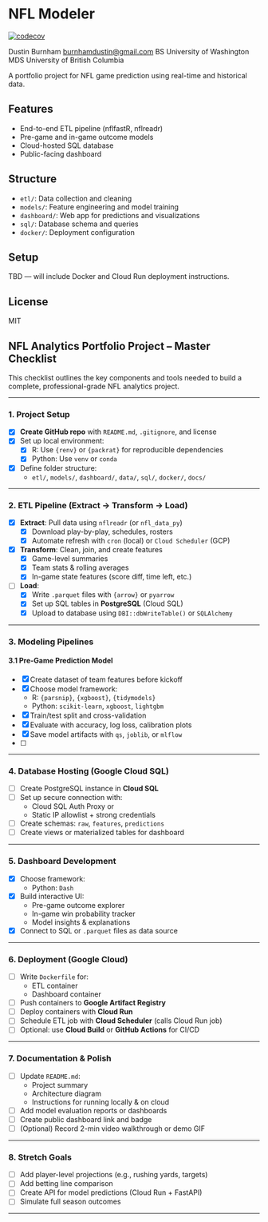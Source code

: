# NFL Modeler

[![codecov](https://codecov.io/github/dusty736/nfl_modeler/branch/main/graph/badge.svg)](https://app.codecov.io/github/dusty736/nfl_modeler)

Dustin Burnham
burnhamdustin@gmail.com
BS University of Washington
MDS University of British Columbia

A portfolio project for NFL game prediction using real-time and historical data.

## Features
- End-to-end ETL pipeline (nflfastR, nflreadr)
- Pre-game and in-game outcome models
- Cloud-hosted SQL database
- Public-facing dashboard

## Structure
- `etl/`: Data collection and cleaning
- `models/`: Feature engineering and model training
- `dashboard/`: Web app for predictions and visualizations
- `sql/`: Database schema and queries
- `docker/`: Deployment configuration

## Setup
TBD — will include Docker and Cloud Run deployment instructions.

## License
MIT

## NFL Analytics Portfolio Project – Master Checklist

This checklist outlines the key components and tools needed to build a complete, professional-grade NFL analytics project.

---

### 1. Project Setup
- [x] **Create GitHub repo** with `README.md`, `.gitignore`, and license
- [x] Set up local environment:
  - [x] R: Use `{renv}` or `{packrat}` for reproducible dependencies
  - [x] Python: Use `venv` or `conda`
- [x] Define folder structure:
  - `etl/`, `models/`, `dashboard/`, `data/`, `sql/`, `docker/`, `docs/`

---

### 2. ETL Pipeline (Extract → Transform → Load)
- [x] **Extract**: Pull data using `nflreadr` (or `nfl_data_py`)
  - [x] Download play-by-play, schedules, rosters
  - [x] Automate refresh with `cron` (local) or `Cloud Scheduler` (GCP)
- [x] **Transform**: Clean, join, and create features
  - [x] Game-level summaries
  - [x] Team stats & rolling averages
  - [x] In-game state features (score diff, time left, etc.)
- [ ] **Load**:
  - [x] Write `.parquet` files with `{arrow}` or `pyarrow`
  - [x] Set up SQL tables in **PostgreSQL** (Cloud SQL)
  - [x] Upload to database using `DBI::dbWriteTable()` or `SQLAlchemy`

---

### 3. Modeling Pipelines
#### 3.1 Pre-Game Prediction Model
- [x] Create dataset of team features before kickoff
- [x] Choose model framework:
  - R: `{parsnip}`, `{xgboost}`, `{tidymodels}`
  - Python: `scikit-learn`, `xgboost`, `lightgbm`
- [x] Train/test split and cross-validation
- [x] Evaluate with accuracy, log loss, calibration plots
- [x] Save model artifacts with `qs`, `joblib`, or `mlflow`
- [ ] 
---

### 4. Database Hosting (Google Cloud SQL)
- [ ] Create PostgreSQL instance in **Cloud SQL**
- [ ] Set up secure connection with:
  - Cloud SQL Auth Proxy or
  - Static IP allowlist + strong credentials
- [ ] Create schemas: `raw`, `features`, `predictions`
- [ ] Create views or materialized tables for dashboard

---

### 5. Dashboard Development
- [x] Choose framework:
  - Python: `Dash`
- [x] Build interactive UI:
  - Pre-game outcome explorer
  - In-game win probability tracker
  - Model insights & explanations
- [x] Connect to SQL or `.parquet` files as data source

---

### 6. Deployment (Google Cloud)
- [ ] Write `Dockerfile` for:
  - ETL container
  - Dashboard container
- [ ] Push containers to **Google Artifact Registry**
- [ ] Deploy containers with **Cloud Run**
- [ ] Schedule ETL job with **Cloud Scheduler** (calls Cloud Run job)
- [ ] Optional: use **Cloud Build** or **GitHub Actions** for CI/CD

---

### 7. Documentation & Polish
- [ ] Update `README.md`:
  - Project summary
  - Architecture diagram
  - Instructions for running locally & on cloud
- [ ] Add model evaluation reports or dashboards
- [ ] Create public dashboard link and badge
- [ ] (Optional) Record 2-min video walkthrough or demo GIF

---

### 8. Stretch Goals
- [ ] Add player-level projections (e.g., rushing yards, targets)
- [ ] Add betting line comparison
- [ ] Create API for model predictions (Cloud Run + FastAPI)
- [ ] Simulate full season outcomes

---

